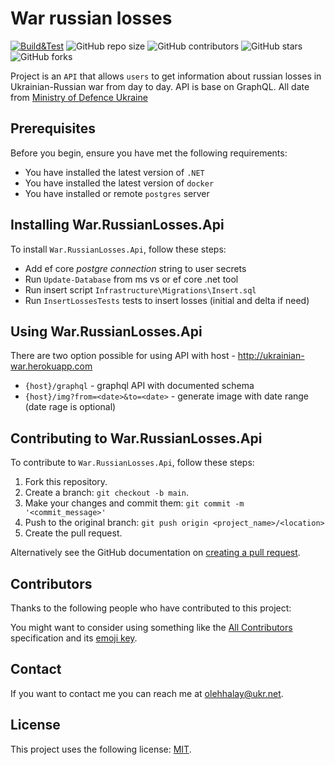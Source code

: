 # War russian losses

[![Build&Test](https://github.com/ohalay/war-russian-losses/actions/workflows/validate.yml/badge.svg)](https://github.com/ohalay/war-russian-losses/actions/workflows/validate.yml)
![GitHub repo size](https://img.shields.io/github/repo-size/ohalay/war-russian-losses)
![GitHub contributors](https://img.shields.io/github/contributors/ohalay/war-russian-losses)
![GitHub stars](https://img.shields.io/github/stars/ohalay/war-russian-losses?style=social)
![GitHub forks](https://img.shields.io/github/forks/ohalay/war-russian-losses?style=social)

Project is an `API` that allows `users` to get information about russian losses in Ukrainian-Russian war from day to day. API is base on GraphQL. All date from [Ministry of Defence Ukraine](https://www.mil.gov.ua/)

## Prerequisites
Before you begin, ensure you have met the following requirements:

* You have installed the latest version of `.NET`
* You have installed the latest version of `docker`
* You have installed or remote `postgres` server

## Installing War.RussianLosses.Api
To install `War.RussianLosses.Api`, follow these steps:

- Add ef core *postgre connection* string to user secrets
- Run `Update-Database` from ms vs or ef core .net tool
- Run insert script `Infrastructure\Migrations\Insert.sql`
- Run `InsertLossesTests` tests to insert losses (initial and delta if need)

## Using War.RussianLosses.Api
There are two option possible for using API with host - http://ukrainian-war.herokuapp.com

* `{host}/graphql` - graphql API with documented schema
* `{host}/img?from=<date>&to=<date>` - generate image with date range (date rage is optional)

## Contributing to War.RussianLosses.Api
To contribute to `War.RussianLosses.Api`, follow these steps:

1. Fork this repository.
2. Create a branch: `git checkout -b main`.
3. Make your changes and commit them: `git commit -m '<commit_message>'`
4. Push to the original branch: `git push origin <project_name>/<location>`
5. Create the pull request.

Alternatively see the GitHub documentation on [creating a pull request](https://help.github.com/en/github/collaborating-with-issues-and-pull-requests/creating-a-pull-request).

## Contributors

Thanks to the following people who have contributed to this project:

You might want to consider using something like the [All Contributors](https://github.com/all-contributors/all-contributors) specification and its [emoji key](https://allcontributors.org/docs/en/emoji-key).

## Contact

If you want to contact me you can reach me at <olehhalay@ukr.net>.

## License
<!--- If you're not sure which open license to use see https://choosealicense.com/--->

This project uses the following license: [MIT](LICENSE.TXT).
